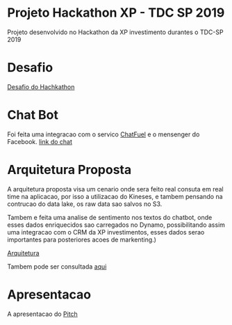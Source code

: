 # Projeto Hackathon XP - TDC SP 2019

Projeto desenvolvido no Hackathon da XP investimento durantes o TDC-SP 2019

# Desafio 
[Desafio do Hachkathon](https://github.com/whrocha/hackathon_xp_tdc_2019/blob/master/Imagem%20do%20iOS.jpg)

# Chat Bot
Foi feita uma integracao com o servico [ChatFuel](https://chatfuel.com/) e o mensenger do Facebook.
[link do chat](https://web.facebook.com/messages/t/aprendendoainvestirmelhor)

# Arquitetura Proposta
A arquitetura proposta visa um cenario onde sera feito real consuta em real time na aplicacao, por isso a utilizacao do Kineses, e tambem pensando na contrucao do data lake, os raw data sao salvos no S3.

Tambem e feita uma analise de sentimento nos textos do chatbot, onde esses dados enriquecidos sao carregados no Dynamo, possibilitando assim uma integracao com o CRM da XP investimentos, esses dados serao
importantes para posteriores acoes de markenting.)


[Arquitetura](https://github.com/whrocha/hackathon_xp_tdc_2019/blob/master/Streaming%20Data%20Architecture%20Chat%20Bot%20V2.png)

Tambem pode ser consultada [aqui](https://cloudcraft.co/view/10e7d7cd-09e5-40cf-979c-19c5da57bb54?key=tPPFZuo-ScvPy7gsUZNXDw)

# Apresentacao
A apresentacao do [Pitch](https://github.com/whrocha/hackathon_xp_tdc_2019/blob/master/ppt-maxbot.zip)

